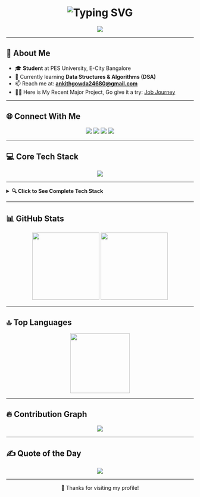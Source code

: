 <h1 align="center">
  <img src="https://readme-typing-svg.herokuapp.com?font=Fira+Code&size=28&pause=1000&color=FF6EC7&center=true&vCenter=true&width=700&lines=Hello,+I'm+Ankith+Gowda+B+S;Full+Stack+Learner;AI+Explorer;Tech+Explorer" alt="Typing SVG" />
</h1>

<p align="center">
  <img src="https://img.shields.io/badge/Focus-Full%20Stack%20Development-ff69b4?style=for-the-badge" />
</p>

---

## 🧐 About Me  
- 🎓 **Student** at PES University, E-City Bangalore  
- 🌱 Currently learning **Data Structures & Algorithms (DSA)**  
- 📫 Reach me at: **ankithgowda24680@gmail.com**
- 👨‍💻 Here is My Recent Major Project, Go give it a try: <a href="https://jobjourneybyankith.netlify.app/">Job Journey</a>

---

## 🌐 Connect With Me  
<p align="center">
  <a href="https://instagram.com/prajwal_246800"><img src="https://img.shields.io/badge/Instagram-%23E4405F.svg?logo=Instagram&logoColor=white&style=for-the-badge" /></a>
  <a href="https://linkedin.com/in/ankith-gowda-b-s-5b4bb52a8/"><img src="https://img.shields.io/badge/LinkedIn-%230077B5.svg?logo=linkedin&logoColor=white&style=for-the-badge" /></a>
  <a href="https://x.com/Prajwalbs24680"><img src="https://img.shields.io/badge/Twitter-%23000000.svg?logo=X&logoColor=white&style=for-the-badge" /></a>
  <a href="mailto:ankithgowda24680@gmail.com"><img src="https://img.shields.io/badge/Email-D14836?logo=gmail&logoColor=white&style=for-the-badge" /></a>
</p>

---

## 💻 Core Tech Stack  
<p align="center">
  <img src="https://skillicons.dev/icons?i=c,cpp,js,ts,nodejs,react,nextjs,mongodb,tailwind,git,github,vercel,netlify" />
</p>

---

<details>
<summary><b>🔍 Click to See Complete Tech Stack</b></summary>
<br>

### ✅ **Good**
<p align="center">
  <img src="https://skillicons.dev/icons?i=c,cpp,js,ts,nodejs,react,nextjs,mongodb,postgresql,html,css,tailwind,express,git,github,vercel,netlify" />
</p>
<p align="center">
  <img src="https://img.shields.io/badge/Google%20AI%20Studio-4285F4?logo=google&logoColor=white&style=for-the-badge" />
  <img src="https://img.shields.io/badge/Supabase-3ECF8E?logo=supabase&logoColor=white&style=for-the-badge" />
  <img src="https://img.shields.io/badge/Render-46E3B7?style=for-the-badge" />
  <img src="https://img.shields.io/badge/DSA-FF6EC7?style=for-the-badge" />
  <img src="https://img.shields.io/badge/Postman-FF6C37?logo=postman&logoColor=white&style=for-the-badge" />
</p>

---

### ⚡ **Moderate**
<p align="center">
  <img src="https://skillicons.dev/icons?i=python,java,php,mysql,firebase" />
</p>
<p align="center">
  <img src="https://img.shields.io/badge/Canva-00C4CC?logo=canva&logoColor=white&style=for-the-badge" />
  <img src="https://img.shields.io/badge/JSON%20Prompting-FF6EC7?style=for-the-badge" />
</p>

---

### 🌱 **Basic**
<p align="center">
  <img src="https://skillicons.dev/icons?i=flutter,dart,docker" />
</p>
<p align="center">
  <img src="https://img.shields.io/badge/Android%20Studio-3DDC84?logo=android-studio&logoColor=white&style=for-the-badge" />
</p>

</details>

---

## 📊 GitHub Stats  
<p align="center">
  <img src="https://github-readme-stats.vercel.app/api?username=Prajwal246800&theme=radical&show_icons=true&hide_border=true" height="180" />
  <img src="https://github-readme-streak-stats.herokuapp.com/?user=Prajwal246800&theme=radical&hide_border=true" height="180" />
</p>

---

## 🔝 Top Languages  
<p align="center">
  <img src="https://github-readme-stats.vercel.app/api/top-langs/?username=Prajwal246800&theme=radical&layout=compact&hide_border=true" height="160" />
</p>

---

## 🔥 Contribution Graph  
<p align="center">
  <img src="https://github-readme-activity-graph.vercel.app/graph?username=Prajwal246800&theme=react-dark&hide_border=true&area=true" />
</p>

---

## ✍️ Quote of the Day  
<p align="center">
  <img src="https://quotes-github-readme.vercel.app/api?type=horizontal&theme=radical" />
</p>

---

<p align="center">
  🚀 Thanks for visiting my profile!  
</p>
